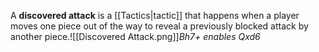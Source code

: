 A **discovered attack** is a [[Tactics|tactic]] that happens when a player moves one piece out of the way to reveal a previously blocked attack by another piece.![[Discovered Attack.png]]*Bh7+ enables Qxd6*